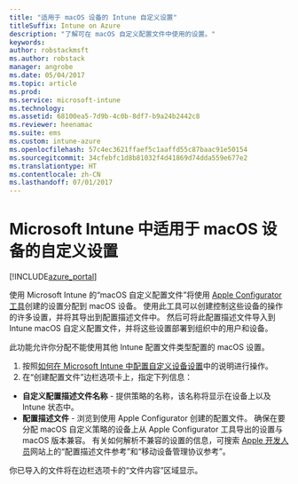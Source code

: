 ```yaml
---
title: "适用于 macOS 设备的 Intune 自定义设置"
titleSuffix: Intune on Azure
description: "了解可在 macOS 自定义配置文件中使用的设置。"
keywords: 
author: robstackmsft
ms.author: robstack
manager: angrobe
ms.date: 05/04/2017
ms.topic: article
ms.prod: 
ms.service: microsoft-intune
ms.technology: 
ms.assetid: 68100ea5-7d9b-4c0b-8df7-b9a24b2442c8
ms.reviewer: heenamac
ms.suite: ems
ms.custom: intune-azure
ms.openlocfilehash: 57c4ec3621ffaef5c1aaffd55c87baac91e50154
ms.sourcegitcommit: 34cfebfc1d8b81032f4d41869d74dda559e677e2
ms.translationtype: HT
ms.contentlocale: zh-CN
ms.lasthandoff: 07/01/2017
---
```

# <a name="custom-settings-for-macos-devices-in-microsoft-intune"></a>Microsoft Intune 中适用于 macOS 设备的自定义设置

[!INCLUDE[azure_portal](./includes/azure_portal.md)]

使用 Microsoft Intune 的“macOS 自定义配置文件”将使用 [Apple Configurator 工具](https://itunes.apple.com/app/apple-configurator-2/id1037126344?mt=12)创建的设置分配到 macOS 设备。 使用此工具可以创建控制这些设备的操作的许多设置，并将其导出到配置描述文件中。 然后可将此配置描述文件导入到 Intune macOS 自定义配置文件，并将这些设置部署到组织中的用户和设备。

此功能允许你分配不能使用其他 Intune 配置文件类型配置的 macOS 设置。


1. 按照[如何在 Microsoft Intune 中配置自定义设备设置](custom-settings-configure.md)中的说明进行操作。
2. 在“创建配置文件”边栏选项卡上，指定下列信息：

- **自定义配置描述文件名称** - 提供策略的名称，该名称将显示在设备上以及 Intune 状态中。
- **配置描述文件** - 浏览到使用 Apple Configurator 创建的配置文件。
确保在要分配 macOS 自定义策略的设备上从 Apple Configurator 工具导出的设置与 macOS 版本兼容。 有关如何解析不兼容的设置的信息，可搜索 [Apple 开发人员](https://developer.apple.com/)网站上的“配置描述文件参考”和“移动设备管理协议参考”。

你已导入的文件将在边栏选项卡的“文件内容”区域显示。
